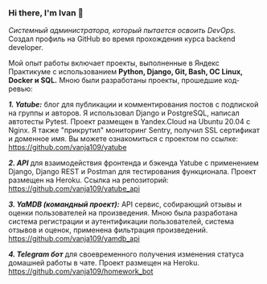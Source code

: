 ### Hi there, I'm Ivan 👋

*Системный администратора, который пытается освоить DevOps.* Создал профиль на GitHub во время прохождения курса backend developer.

Мой опыт работы включает проекты, выполненные в Яндекс Практикуме с использованием **Python, Django, Git, Bash, ОС Linux, Docker и SQL.** Мною были разработаны проекты, прошедшие код-ревью:

***1. Yatube:*** блог для публикации и комментирования постов с подпиской на группы и авторов. Я использовал Django и PostgreSQL, написал автотесты Pytest. Проект размещен в Yandex.Cloud на Ubuntu 20.04 с Nginx. Я также "прикрутил" мониторинг Sentry, получил SSL сертификат и доменное имя. Вы можете ознакомиться с проектом по ссылке: https://github.com/vanja109/yatube

***2. API*** для взаимодействия фронтенда и бэкенда Yatube с применением Django, Django REST и Postman для тестирования функционала. Проект размещен на Heroku. Ссылка на репозиторий: https://github.com/vanja109/yatube_api

***3. YaMDB (командный проект):*** API сервис, собирающий отзывы и оценки пользователей на произведения. Мною была разработана система регистрации и аутентификации пользователей, система отзывов и оценок, применена фильтрация произведений.
https://github.com/vanja109/yamdb_api

***4. Telegram бот*** для своевременного получения изменения статуса домашней работы в чате. Проект размещен на Heroku.
https://github.com/vanja109/homework_bot

<!--
**vanja109/vanja109** is a ✨ _special_ ✨ repository because its `README.md` (this file) appears on your GitHub profile.

Here are some ideas to get you started:

- 🔭 I’m currently working on ...
- 🌱 I’m currently learning ...
- 👯 I’m looking to collaborate on ...
- 🤔 I’m looking for help with ...
- 💬 Ask me about ...
- 📫 How to reach me: ...
- 😄 Pronouns: ...
- ⚡ Fun fact: ...
-->
